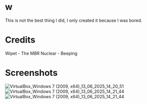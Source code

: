 # w
This is not the best thing I did, I only created it because I was bored.

# Credits
Wipet - The MBR
Nuclear - Beeping

# Screenshots
![VirtualBox_Windows 7 (2009, x64)_13_06_2025_14_20_51](https://github.com/user-attachments/assets/822e92b9-77de-4146-8802-fc12ddcef346)![VirtualBox_Windows 7 (2009, x64)_13_06_2025_14_21_44](https://github.com/user-attachments/assets/ff643bc7-0bb3-43b0-8168-ae4c8389c9b4)
![VirtualBox_Windows 7 (2009, x64)_13_06_2025_14_21_44](https://github.com/user-attachments/assets/ff643bc7-0bb3-43b0-8168-ae4c8389c9b4)

